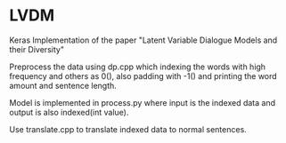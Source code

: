 # LVDM
Keras Implementation of the paper "Latent Variable Dialogue Models and their Diversity"

Preprocess the data using dp.cpp which indexing the words with high frequency and others as 0(<UNK>), also padding with -1(<EOS>) and printing the word amount and sentence length.

Model is implemented in process.py where input is the indexed data and output is also indexed(int value).

Use translate.cpp to translate indexed data to normal sentences.
